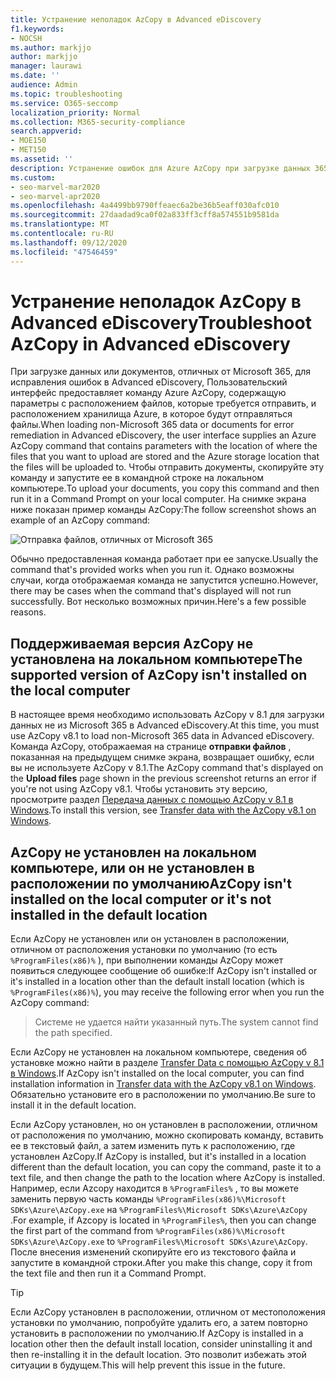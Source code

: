 ```yaml
---
title: Устранение неполадок AzCopy в Advanced eDiscovery
f1.keywords:
- NOCSH
ms.author: markjjo
author: markjjo
manager: laurawi
ms.date: ''
audience: Admin
ms.topic: troubleshooting
ms.service: O365-seccomp
localization_priority: Normal
ms.collection: M365-security-compliance
search.appverid:
- MOE150
- MET150
ms.assetid: ''
description: Устранение ошибок для Azure AzCopy при загрузке данных 365, не относящихся к Office, для исправления ошибок в Advanced eDiscovery.
ms.custom:
- seo-marvel-mar2020
- seo-marvel-apr2020
ms.openlocfilehash: 4a4499bb9790ffeaec6a2be36b5eaff030afc010
ms.sourcegitcommit: 27daadad9ca0f02a833ff3cff8a574551b9581da
ms.translationtype: MT
ms.contentlocale: ru-RU
ms.lasthandoff: 09/12/2020
ms.locfileid: "47546459"
---
```

# <a name="troubleshoot-azcopy-in-advanced-ediscovery"></a><span data-ttu-id="e441e-103">Устранение неполадок AzCopy в Advanced eDiscovery</span><span class="sxs-lookup"><span data-stu-id="e441e-103">Troubleshoot AzCopy in Advanced eDiscovery</span></span>

<span data-ttu-id="e441e-104">При загрузке данных или документов, отличных от Microsoft 365, для исправления ошибок в Advanced eDiscovery, Пользовательский интерфейс предоставляет команду Azure AzCopy, содержащую параметры с расположением файлов, которые требуется отправить, и расположением хранилища Azure, в которое будут отправляться файлы.</span><span class="sxs-lookup"><span data-stu-id="e441e-104">When loading non-Microsoft 365 data or documents for error remediation in Advanced eDiscovery, the user interface supplies an Azure AzCopy command that contains parameters with the location of where the files that you want to upload are stored and the Azure storage location that the files will be uploaded to.</span></span> <span data-ttu-id="e441e-105">Чтобы отправить документы, скопируйте эту команду и запустите ее в командной строке на локальном компьютере.</span><span class="sxs-lookup"><span data-stu-id="e441e-105">To upload your documents, you copy this command and then run it in a Command Prompt on your local computer.</span></span>  <span data-ttu-id="e441e-106">На снимке экрана ниже показан пример команды AzCopy:</span><span class="sxs-lookup"><span data-stu-id="e441e-106">The follow screenshot shows an example of an AzCopy command:</span></span>

![Отправка файлов, отличных от Microsoft 365](../media/46ba68f6-af11-4e70-bb91-5fc7973516e3.png)

<span data-ttu-id="e441e-108">Обычно предоставленная команда работает при ее запуске.</span><span class="sxs-lookup"><span data-stu-id="e441e-108">Usually the command that's provided works when you run it.</span></span> <span data-ttu-id="e441e-109">Однако возможны случаи, когда отображаемая команда не запустится успешно.</span><span class="sxs-lookup"><span data-stu-id="e441e-109">However, there may be cases when the command that's displayed will not run successfully.</span></span> <span data-ttu-id="e441e-110">Вот несколько возможных причин.</span><span class="sxs-lookup"><span data-stu-id="e441e-110">Here's a few possible reasons.</span></span>

## <a name="the-supported-version-of-azcopy-isnt-installed-on-the-local-computer"></a><span data-ttu-id="e441e-111">Поддерживаемая версия AzCopy не установлена на локальном компьютере</span><span class="sxs-lookup"><span data-stu-id="e441e-111">The supported version of AzCopy isn't installed on the local computer</span></span>

<span data-ttu-id="e441e-112">В настоящее время необходимо использовать AzCopy v 8.1 для загрузки данных не из Microsoft 365 в Advanced eDiscovery.</span><span class="sxs-lookup"><span data-stu-id="e441e-112">At this time, you must use AzCopy v8.1 to load non-Microsoft 365 data in Advanced eDiscovery.</span></span> <span data-ttu-id="e441e-113">Команда AzCopy, отображаемая на странице **отправки файлов** , показанная на предыдущем снимке экрана, возвращает ошибку, если вы не используете AzCopy v 8.1.</span><span class="sxs-lookup"><span data-stu-id="e441e-113">The AzCopy command that's displayed on the **Upload files** page shown in the previous screenshot returns an error if you're not using AzCopy v8.1.</span></span> <span data-ttu-id="e441e-114">Чтобы установить эту версию, просмотрите раздел [Передача данных с помощью AzCopy v 8.1 в Windows](https://docs.microsoft.com/previous-versions/azure/storage/storage-use-azcopy).</span><span class="sxs-lookup"><span data-stu-id="e441e-114">To install this version, see [Transfer data with the AzCopy v8.1 on Windows](https://docs.microsoft.com/previous-versions/azure/storage/storage-use-azcopy).</span></span>

## <a name="azcopy-isnt-installed-on-the-local-computer-or-its-not-installed-in-the-default-location"></a><span data-ttu-id="e441e-115">AzCopy не установлен на локальном компьютере, или он не установлен в расположении по умолчанию</span><span class="sxs-lookup"><span data-stu-id="e441e-115">AzCopy isn't installed on the local computer or it's not installed in the default location</span></span>

<span data-ttu-id="e441e-116">Если AzCopy не установлен или он установлен в расположении, отличном от расположения установки по умолчанию (то есть `%ProgramFiles(x86)%` ), при выполнении команды AzCopy может появиться следующее сообщение об ошибке:</span><span class="sxs-lookup"><span data-stu-id="e441e-116">If AzCopy isn't installed or it's installed in a location other than the default install location (which is `%ProgramFiles(x86)%`), you may receive the following error when you run the AzCopy command:</span></span>

> <span data-ttu-id="e441e-117">Системе не удается найти указанный путь.</span><span class="sxs-lookup"><span data-stu-id="e441e-117">The system cannot find the path specified.</span></span>

<span data-ttu-id="e441e-118">Если AzCopy не установлен на локальном компьютере, сведения об установке можно найти в разделе [Transfer Data с помощью AzCopy v 8.1 в Windows](https://docs.microsoft.com/previous-versions/azure/storage/storage-use-azcopy).</span><span class="sxs-lookup"><span data-stu-id="e441e-118">If AzCopy isn't installed on the local computer, you can find installation information in [Transfer data with the AzCopy v8.1 on Windows](https://docs.microsoft.com/previous-versions/azure/storage/storage-use-azcopy).</span></span> <span data-ttu-id="e441e-119">Обязательно установите его в расположении по умолчанию.</span><span class="sxs-lookup"><span data-stu-id="e441e-119">Be sure to install it in the default location.</span></span>

<span data-ttu-id="e441e-120">Если AzCopy установлен, но он установлен в расположении, отличном от расположения по умолчанию, можно скопировать команду, вставить ее в текстовый файл, а затем изменить путь к расположению, где установлен AzCopy.</span><span class="sxs-lookup"><span data-stu-id="e441e-120">If AzCopy is installed, but it's installed in a location different than the default location, you can copy the command, paste it to a text file, and then change the path to the location where AzCopy is installed.</span></span> <span data-ttu-id="e441e-121">Например, если Azcopy находится в `%ProgramFiles%` , то вы можете заменить первую часть команды `%ProgramFiles(x86)%\Microsoft SDKs\Azure\AzCopy.exe` на `%ProgramFiles%\Microsoft SDKs\Azure\AzCopy` .</span><span class="sxs-lookup"><span data-stu-id="e441e-121">For example, if Azcopy is located in `%ProgramFiles%`, then you can change the first part of the command from `%ProgramFiles(x86)%\Microsoft SDKs\Azure\AzCopy.exe` to `%ProgramFiles%\Microsoft SDKs\Azure\AzCopy`.</span></span> <span data-ttu-id="e441e-122">После внесения изменений скопируйте его из текстового файла и запустите в командной строки.</span><span class="sxs-lookup"><span data-stu-id="e441e-122">After you make this change, copy it from the text file and then run it a Command Prompt.</span></span>

> [!TIP]
> <span data-ttu-id="e441e-123">Если AzCopy установлен в расположении, отличном от местоположения установки по умолчанию, попробуйте удалить его, а затем повторно установить в расположении по умолчанию.</span><span class="sxs-lookup"><span data-stu-id="e441e-123">If AzCopy is installed in a location other then the default install location, consider uninstalling it and then re-installing it in the default location.</span></span> <span data-ttu-id="e441e-124">Это позволит избежать этой ситуации в будущем.</span><span class="sxs-lookup"><span data-stu-id="e441e-124">This will help prevent this issue in the future.</span></span>
